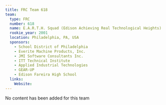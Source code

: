 ```yaml
---
title: FRC Team 618
team:
  type: FRC
  number: 618
  name: E.A.R.T.H. Squad (Edison Achieving Real Technological Heights)
  rookie_year: 2001
  location: Philadelphia, PA, USA
  sponsors:
    - School District of Philadelphia
    - Everite Machine Products, Inc.
    - JMI Software Consultants Inc.
    - ITT Technical Institute
    - Applied Industrial Technologies
    - GEAR-UP
    - Edison Fareira High School
  links:
    Website: 
---
```

No content has been added for this team